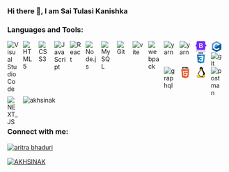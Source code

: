 ### Hi there 👋, I am Sai Tulasi Kanishka

<!--[![Anurag's GitHub stats](https://github-readme-stats.vercel.app/api?username=akhsinak)](https://github.com/anuraghazra/github-readme-stats)-->

### Languages and Tools:

[<img align="left" alt="Visual Studio Code" width="26px" src="https://cdn.jsdelivr.net/gh/devicons/devicon/icons/vscode/vscode-original.svg" style="padding-right:10px;" />](https://code.visualstudio.com/)

[<img align="left" alt="HTML5" width="26px" src="https://cdn.jsdelivr.net/gh/devicons/devicon/icons/html5/html5-original.svg" style="padding-right:10px;" />](https://en.wikipedia.org/wiki/HTML5)

[<img align="left" alt="CSS3" width="26px" src="https://cdn.jsdelivr.net/gh/devicons/devicon/icons/css3/css3-original.svg" style="padding-right:10px;" />](https://en.wikipedia.org/wiki/CSS)

<!-- [<img align="left" alt="Sass" width="26px" src="https://cdn.jsdelivr.net/gh/devicons/devicon/icons/sass/sass-original.svg" style="padding-right:10px;" />] -->

[<img align="left" alt="JavaScript" width="26px" src="https://cdn.jsdelivr.net/gh/devicons/devicon/icons/javascript/javascript-original.svg" style="padding-right:10px;" />](https://www.javascript.com/)
[<img align="left" alt="React" width="26px" src="https://cdn.jsdelivr.net/gh/devicons/devicon/icons/react/react-original.svg" style="padding-right:10px;" />](https://react.dev/)

<!-- [<img align="left" alt="Gatsby" width="26px" src="https://cdn.jsdelivr.net/gh/devicons/devicon/icons/gatsby/gatsby-original.svg" style="padding-right:10px;" />] -->
<!-- [<img align="left" alt="GraphQL" width="26px" src="https://cdn.jsdelivr.net/gh/devicons/devicon/icons/graphql/graphql-plain.svg" style="padding-right:10px;" />] -->

[<img align="left" alt="Node.js" width="26px" src="https://github.com/nodejs.png?size=40" style="padding-right:10px;" />](https://nodejs.org/en/about)

<!-- [<img align="left" alt="Deno" width="26px" src="./img/deno-light.svg" style="padding-right:10px;" />][webdevplaylist] -->
<!-- [<img align="left" alt="MongoDB" width="26px" src="https://cdn.jsdelivr.net/gh/devicons/devicon/icons/mongodb/mongodb-original.svg" style="padding-right:10px;" />] -->

[<img align="left" alt="MySQL" width="26px" src="https://cdn.jsdelivr.net/gh/devicons/devicon/icons/mysql/mysql-original.svg" style="padding-right:10px;" />](https://www.mysql.com/)

<!-- [<img align="left" alt="MySQL" width="26px" src="https://www.flaticon.com/free-icon/mysql_919836?term=mysql&page=1&position=4&origin=search&related_id=919836" style="padding-right:10px;" />](https://www.mysql.com/) -->

[<img align="left" alt="Git" width="26px" src="https://cdn.jsdelivr.net/gh/devicons/devicon/icons/git/git-original.svg" style="padding-right:10px;" />](https://git-scm.com/)
[<img align="left" alt="vite" width="26px" src="https://github.com/vitejs.png?size=40" style="padding-right:10px;" />](https://vitejs.dev/)
[<img align="left" alt="webpack" width="26px" src="https://github.com/webpack.png?size=40" style="padding-right:10px;" />](https://webpack.js.org/)
[<img align="left" alt="yarn" width="26px" src="https://github.com/yarnpkg.png?size=40" style="padding-right:10px;" />](https://yarnpkg.com/)
[<img align="left" alt="yarn" width="26px" src="https://github.com/npm.png?size=40" style="padding-right:10px;" />](https://www.npmjs.com/)



<img align="left" alt="bootstrap" width="26px" src="https://raw.githubusercontent.com/devicons/devicon/master/icons/bootstrap/bootstrap-plain-wordmark.svg" style="padding-right:10px;" />

<img align="left" alt="c" width="26px" src="https://raw.githubusercontent.com/devicons/devicon/master/icons/c/c-original.svg" style="padding-right:10px;" />

<img align="left" alt="css3" width="26px" src="https://raw.githubusercontent.com/devicons/devicon/master/icons/css3/css3-original-wordmark.svg" style="padding-right:10px;" />

<img align="left" alt="git" width="26px" src="https://www.vectorlogo.zone/logos/git-scm/git-scm-icon.svg" style="padding-right:10px;" />

<img align="left" alt="graphql" width="26px" src="https://www.vectorlogo.zone/logos/graphql/graphql-icon.svg" style="padding-right:10px;" />

<img align="left" alt="html5" width="26px" src="https://raw.githubusercontent.com/devicons/devicon/master/icons/html5/html5-original-wordmark.svg" style="padding-right:10px;" />

<img align="left" alt="linux" width="26px" src="https://raw.githubusercontent.com/devicons/devicon/master/icons/linux/linux-original.svg" style="padding-right:10px;" />

<img align="left" alt="postman" width="26px" src="https://www.vectorlogo.zone/logos/getpostman/getpostman-icon.svg" style="padding-right:10px;" />


<img align="left" alt="NEXT_JS" width="26px" src="https://avatars.githubusercontent.com/u/14985020?s=48&v=4" style="padding-right:10px;" />

<!--proflile views-->
<br>
<p><img src="https://komarev.com/ghpvc/?username=akhsinak&label=Profile%20views&color=0e75b6&style=flat" alt="akhsinak" /> </p>
<br>
<h3 align="left">Connect with me:</h3>
<p align="left">

<a href="https://www.linkedin.com/in/kanishka-sai-tulasi-p/" target="blank"><img align="center" src="https://raw.githubusercontent.com/rahuldkjain/github-profile-readme-generator/master/src/images/icons/Social/linked-in-alt.svg" alt="aritra bhaduri" height="30" width="40" /></a>

<a href="https://codeforces.com/profile/akhsinak" target="blank"><img align="center" src="https://raw.githubusercontent.com/rahuldkjain/github-profile-readme-generator/master/src/images/icons/Social/codeforces.svg" alt="AKHSINAK" height="30" width="40" /></a>

</p>
